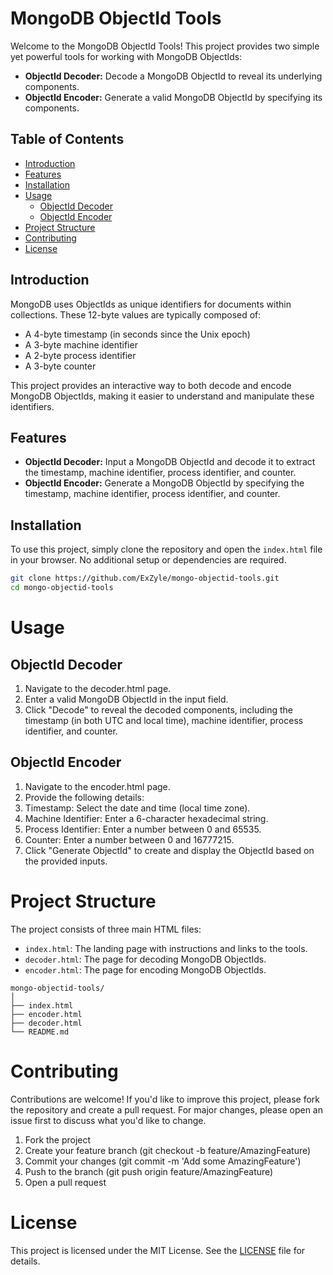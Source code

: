 # MongoDB ObjectId Tools

Welcome to the MongoDB ObjectId Tools! This project provides two simple yet 
powerful tools for working with MongoDB ObjectIds:

- **ObjectId Decoder:** Decode a MongoDB ObjectId to reveal its underlying 
  components.
- **ObjectId Encoder:** Generate a valid MongoDB ObjectId by specifying its 
  components.

## Table of Contents

- [Introduction](#introduction)
- [Features](#features)
- [Installation](#installation)
- [Usage](#usage)
  - [ObjectId Decoder](#objectid-decoder)
  - [ObjectId Encoder](#objectid-encoder)
- [Project Structure](#project-structure)
- [Contributing](#contributing)
- [License](#license)

## Introduction

MongoDB uses ObjectIds as unique identifiers for documents within collections. 
These 12-byte values are typically composed of:

- A 4-byte timestamp (in seconds since the Unix epoch)
- A 3-byte machine identifier
- A 2-byte process identifier
- A 3-byte counter

This project provides an interactive way to both decode and encode MongoDB 
ObjectIds, making it easier to understand and manipulate these identifiers.

## Features

- **ObjectId Decoder:** Input a MongoDB ObjectId and decode it to extract the 
  timestamp, machine identifier, process identifier, and counter.
- **ObjectId Encoder:** Generate a MongoDB ObjectId by specifying the timestamp, 
  machine identifier, process identifier, and counter.

## Installation

To use this project, simply clone the repository and open the `index.html` file 
in your browser. No additional setup or dependencies are required.

```bash
git clone https://github.com/ExZyle/mongo-objectid-tools.git
cd mongo-objectid-tools
```

# Usage

## ObjectId Decoder

1. Navigate to the decoder.html page.
2. Enter a valid MongoDB ObjectId in the input field.
2. Click "Decode" to reveal the decoded components, including the timestamp 
   (in both UTC and local time), machine identifier, process identifier, 
   and counter.

## ObjectId Encoder

1. Navigate to the encoder.html page.
2. Provide the following details:
3. Timestamp: Select the date and time (local time zone).
4. Machine Identifier: Enter a 6-character hexadecimal string.
5. Process Identifier: Enter a number between 0 and 65535.
6. Counter: Enter a number between 0 and 16777215.
7. Click "Generate ObjectId" to create and display the ObjectId based on the 
   provided inputs.

# Project Structure

The project consists of three main HTML files:

* `index.html`: The landing page with instructions and links to the tools.
* `decoder.html`: The page for decoding MongoDB ObjectIds.
* `encoder.html`: The page for encoding MongoDB ObjectIds.

```
mongo-objectid-tools/
│
├── index.html
├── encoder.html
├── decoder.html
└── README.md
```

# Contributing

Contributions are welcome! If you'd like to improve this project, please fork 
the repository and create a pull request. For major changes, please open an 
issue first to discuss what you'd like to change.

1. Fork the project
2. Create your feature branch (git checkout -b feature/AmazingFeature)
3. Commit your changes (git commit -m 'Add some AmazingFeature')
4. Push to the branch (git push origin feature/AmazingFeature)
5. Open a pull request

# License

This project is licensed under the MIT License. See the [LICENSE](LICENCE.md) 
file for details.
